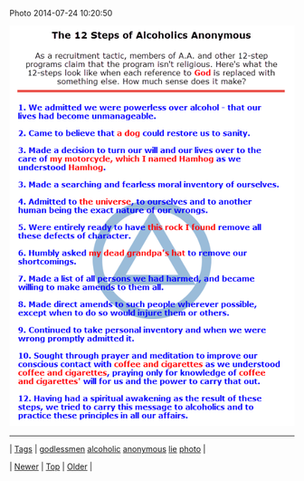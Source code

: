 <!--
title: Photo 2014-07-24 10
date: 2020-06-28T15:27:00.355Z
tags: godlessmen, alcoholic, anonymous, lie, photo
-->


Photo 2014-07-24 10:20:50

![](92720301600-0.png)

<!--BOTTOM-POST-NAVIGATION-->
---

| [Tags](tags.md) | [godlessmen](tag-godlessmen.md) [alcoholic](tag-alcoholic.md) [anonymous](tag-anonymous.md) [lie](tag-lie.md) [photo](tag-photo.md) |

| [Newer](92716578389.md) | [Top](index.md) | [Older](92721878599.md) |